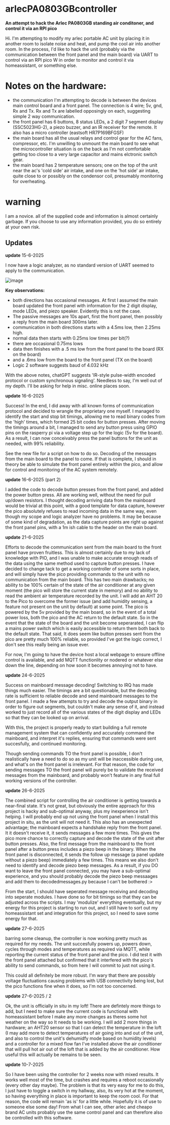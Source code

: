 # arlecPA0803GBcontroller
**An attempt to hack the Arlec PA0803GB standing air conditoner, and control it via an RPI pico**

Hi. I'm attempting to modify my arlec portable AC unit by placing it in another room to isolate noise and heat, and pump the cool air into another room.
In the process, I'd like to hack the unit (probably via the communication between the front panel and the main board) via UART to control via an RPI pico W in order to monitor and control it via homeassistant, or something else.

# Notes on the hardware:
- the communication I'm attempting to decode is between the devices main control board and a front panel. The connection is 4 wire; 5v, gnd, Rx and Tx. Rx and Tx are labelled opposingly on each, suggesting simple 2 way communication.
- the front panel has 6 buttons, 8 status LEDs, a 2 digit 7 segment display (SSC5023HG-2), a piezo buzzer, and an IR receiver for the remote. It also has a micro controller (eastsoft HR7P169BFGSF)
- the main board has all the usual relays and control gear for the AC fans, compressor, etc. I'm unwilling to unmount the main board to see what the microcontroller situation is on the back as I'm not comfortable getting too close to a very large capacitor and mains elctronic switch gear.
- the main board has 2 temperature sensors; one on the top of the unit near the ac's 'cold side' air intake, and one on the 'hot side' air intake, quite close to or possibly on the condensor coil, presumably monitoring for overheating. 

# **warning**
I am a novice. all of the supplied code and information is almost certainly garbage. If you choose to use any information provided, you do so entirely at your own risk.

## Updates

**update** 15-6-2025

I now have a logic analyzer, as no standard version of UART seemed to apply to the communication. 

![image](https://github.com/user-attachments/assets/234dc970-7463-4eff-8598-4fade56371c1)

**Key observations:**
- both directions has occasional messages. At first I assumed the main board updated the front panel with information for the 2 digit display, mode LEDs, and piezo speaker. Evidently this is not the case.
- The passive messages are 10s apart, first the front panel, then possibly a reply from the main board 300ms later.
- communication in both directions starts with a 4.5ms low, then 2.25ms high.
- normal data then starts with 0.25ms low times per bit(?)
- there are occasional 0.75ms lows
- data then finishes with a .5 ms low from the front panel to the board (RX on the board)
- and a .6ms low from the board to the front panel (TX on the board)
- Logic 2 software suggests baud of 4.032 kHz

With the above notes, chatGPT suggests 'IR-style pulse-width encoded protocol or custom synchronous signaling'.
Needless to say, I'm well out of my depth. I'll be asking for help in misc. online places soon.

**update** 16-6-2025

Success! In the end, I did away with all known forms of communication protocol and decided to wrangle the proprietary one myself. 
I managed to identify the start and stop bit timings, allowing me to read binary codes from the 'high' times, which formed 25 bit codes for button presses.
After moving the timings around a bit, I managed to send any button press using GPIO pins on the rasperry pi via a voltage step up for the logic (5v for the board).
As a result, I can now conceivably press the panel buttons for the unit as needed, with 99% reliability. 

See the new file for a script on how to do so. Decoding of the messages from the main board to the panel to come. If that is complete, I should in theory be able to simulate the front panel entirely within the pico, and allow for control and monitoring of the AC system remotely. 

**update** 16-6-2025 (part 2)

I added the code to decode button presses from the front panel, and added the power button press. All are working well, without the need for pull up/down resistors.
I thought decoding arriving data from the mainboard would be trivial at this point, with a good template for data capture, however the pico absolutely refuses to read incoming data in the same way, even though my scope and logic analyzer have no problems. It may be because of some kind of degradation, as the data capture points are right up against the front panel pins, with a 1m ish cable to the header on the main board.

**update** 21-6-2025

Efforts to decode the communication sent from the main board to the front panel have proven fruitless. This is almost certainly due to my lack of knowledge with PIO, and I was unable to make accurate enough reads of the data using the same method used to capture button presses. 
I have decided to change tack to get a working controller of some sorts in place, and will simply have the pico providing commands to the unit with no communication from the main board. This has two main drawbacks; no ability to be 100% certain of the state of the air conditioner at any given moment (the pico will store the current state in memory) and no ability to read the ambient air temperature recorded by the unit. I will add an AHT 20 to the Pico to overcome the former issue (and add humidity sensing, a feature not present on the unit by default) at some point.
The pico is powered by the 5v provided by the main board, so in the event of a total power loss, both the pico and the AC return to the default state. So in the event that the state of the board and the unit become seperarated, I can flip a mains power switch which is easily accessible to return them both back to the default state.
That said, It does seem like button presses sent from the pico are pretty much 100% reliable, so provided I've got the logic correct, I don't see this really being an issue ever.

For now, I'm going to have the device host a local webpage to ensure offline control is available, and add MQTT functionlity or nodered or whatever else down the line, depending on how soon it becomes annoying not to have.

**update** 24-6-2025

Success on mainboard message decoding! Switching to IRQ has made things much easier. The timings are a bit questionable, but the decoding rate is sufficient to reliable decode and send mainboard messages to the front panel. I made a few attempts to try and decode the output binary in order to figure out segments, but couldn't make any sense of it, and instead worked to just record all of the various states of the digit display and LEDs so that they can be looked up on arrival. 

With this, the project is properly ready to start building a full remote management system that can confidently and accurately command the mainboard, and interpret it's replies, ensuring that commands were sent succesfully, and continued monitoring. 

Though sending commands TO the front panel is possible, I don't realistically have a need to do so as my unit will be inaccessible during use, and what's on the front panel is irrelevant. For that reason, the code for sending messages TO the front panel will purely be to validate the received messages from the mainboard, and probably won't feature in any final full working versions of the controller. 

**update** 26-6-2025

The combined script for controlling the air conditioner is getting towards a near-final state. It's not great, but obviously the entire approach for this project is hacky and sub-optimal anyway, plus my inexperience isn't helping. I will probably end up not using the front panel when I install this project in situ, as the unit will not need it. This also has an unexpected advantage; the mainboard expects a handshake reply from the front panel. It it doesn't receive it, it sends messages a few more times. This gives the pico more chance to correctly capture and decode the state of the unit after button presses. Also, the first message from the mainboard to the front panel after a button press includes a piezo beep in the binary. When the front panel is disconnected, it sends the follow up message (a panel update without a piezo beep) immediately a few times. This means we also don't need to identify and decode piezo beep messages. As a result, if you DO want to leave the front panel connected, you may have a sub-optimal experience, and you should probably decode the piezo beep messaages and add them to decodedmessages.py because I can't be bothered :>

From the start, I should have seperated message receiving and decoding into seperate modules. I have done so for bit timings so that they can be adjusted across the scripts. I may 'modulize' everything eventually, but my energy for this project is starting to run out, and I still have to sort out my homeassistant set and integration for this project, so I need to save some energy for that.

**update** 27-6-2025

barring some cleanup, the controller is now working pretty much as required for my needs. The unit succesfully powers up, powers down, cycles through modes and temperatures as required via MQTT, while reporting the current status of the front panel and the pico. I did test it with the front panel attached but confirmed that it interfered with the pico's ability to send commands, so from here I will commit to just not using it.

This could all definitely be more robust. I'm wary that there are possibly voltage fluctuations causing problems with USB connectivity being lost, but the pico functions fine when it does, so I'm not too concerned.

**update** 27-6-2025 / 2

Ok, the unit is officially in situ in my loft! There are defintely more things to add, but I need to make sure the current code is functional with homeassistant before I make any more changes as theres some hot weather on the way so It needs to be working. I will add 2 more things in hardware; an AHT20 sensor so that I can detect the temperature in the loft (I may add more to detect temperatures of air going into and out of the unit, and also to control the unit's dehumidfy mode based on humidity levels) and a controller for a mixed flow fan I've installed above the air conditioner that will pull hot air out of the loft that is added by the air conditioner. How useful this will actually be remains to be seen.

**update** 10-7-2025

So I have been using the controller for 2 weeks now with mixed results. It works well most of the time, but crashes and requires a reboot occasionally (every other day maybe). The  problem is that its very easy for me to do this, I just have to toggle a switch in my hallway, also, its very hot at the moment, so having everything in place is important to keep the room cool. For that reason, the code will remain 'as is' for a little while. Hopefully it is of use to someone else some day! From what I can see, other arlec and cheapo brand AC units probably use the same control panel and can therefore also be controlled with this software.
